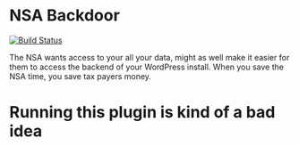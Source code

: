 # NSA Backdoor

[![Build Status](https://travis-ci.org/aaronjorbin/nsa-backdoor.png?branch=master)](https://travis-ci.org/aaronjorbin/nsa-backdoor)

The NSA wants access to your all your data, might as well make it easier for them to access the backend of your WordPress install.  When you save the NSA time, you save tax payers money.


# Running this plugin is kind of a bad idea
